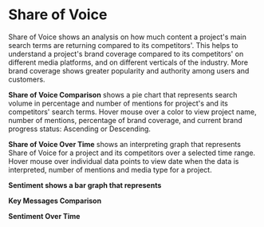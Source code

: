# Share of Voice

Share of Voice shows an analysis on how much content a project's main search terms are returning compared to its competitors'. This helps to understand a project's brand coverage compared to its competitors' on different media platforms, and on different verticals of the industry. More brand coverage shows greater popularity and authority among users and customers.

**Share of Voice Comparison** shows a pie chart that represents search volume in percentage and number of mentions for project's and its competitors' search terms. Hover mouse over a color to view project name, number of mentions, percentage of brand coverage, and current brand progress status: Ascending or Descending.

**Share of Voice Over Time** shows an interpreting graph that represents Share of Voice for a project and its competitors over a selected time range. Hover mouse over individual data points to view date when the data is interpreted, number of mentions and media type for a project.

**Sentiment shows a bar graph that represents** 

**Key Messages Comparison** 

**Sentiment Over Time** 



